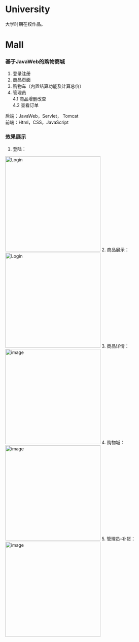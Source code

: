 # University

大学时期在校作品。

# Mall
### 基于JavaWeb的购物商城  
1. 登录注册  
2. 商品页面  
3. 购物车（内置结算功能及计算总价）  
4. 管理员  
  4.1 商品增删改查  
  4.2 查看订单
  
后端：JavaWeb，Servlet， Tomcat  
前端：Html，CSS，JavaScript
  
### 效果展示  
1. 登陆：  
<img width="300" alt="Login" src="https://user-images.githubusercontent.com/117714690/222642716-cfd36ae8-0524-438e-8bf6-c42fabb82161.png">
2. 商品展示：  
<img width="300" alt="Login" src="https://user-images.githubusercontent.com/117714690/222642888-cfb32420-70a9-4f5d-8122-67bb1ae78095.png">
3. 商品详情：  
<img width="300" alt="image" src="https://user-images.githubusercontent.com/117714690/222642939-c43c651e-c35c-485a-b2e7-5c015991901c.png">
4. 购物城：  
<img width="300" alt="image" src="https://user-images.githubusercontent.com/117714690/222643013-34b866ab-3b93-4366-82e4-8a8f72c11f7a.png">
5. 管理员-补货：  
<img width="300" alt="image" src="https://user-images.githubusercontent.com/117714690/222643066-5f9c294f-e8b8-4eba-8a23-4579cdfb95fa.png">

